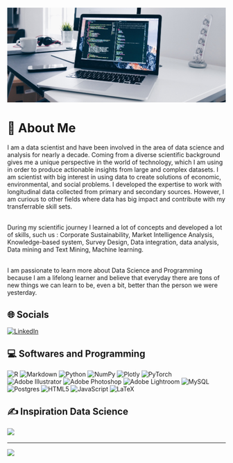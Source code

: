 ![logo](https://github.com/abkb/abkb/blob/main/christopher-gower-m_HRfLhgABo-unsplash.jpg)
# 💫 About Me
I am a data scientist and have been involved in the area of data science and analysis for nearly a decade. Coming from a diverse scientific background gives me a unique perspective in the world of technology, which I am using in order to produce actionable insights from large and complex datasets. I am scientist with big interest in using data to create solutions of economic, environmental, and social problems. I developed the expertise to work with longitudinal data collected from primary and secondary sources. However, I am curious to other fields where data has big impact and contribute with my transferrable skill sets.

<br>During my scientific journey I learned a lot of concepts and developed a lot of skills, such us : Corporate Sustainability, Market Intelligence Analysis, Knowledge-based system, Survey Design, Data integration, data analysis, Data mining and Text Mining, Machine learning.

<br>I am passionate to learn more about Data Science and Programming because I am a lifelong learner and believe that everyday there are tons of new things we can learn to be, even a bit, better than the person we were yesterday. <br>


## 🌐 Socials
[![LinkedIn](https://img.shields.io/badge/LinkedIn-%230077B5.svg?logo=linkedin&logoColor=white)](https://linkedin.com/in/kibria.asmg@gmail.com) 

## 💻 Softwares and Programming
![R](https://img.shields.io/badge/r-%23276DC3.svg?style=for-the-badge&logo=r&logoColor=white) ![Markdown](https://img.shields.io/badge/markdown-%23000000.svg?style=for-the-badge&logo=markdown&logoColor=white) ![Python](https://img.shields.io/badge/python-3670A0?style=for-the-badge&logo=python&logoColor=ffdd54) ![NumPy](https://img.shields.io/badge/numpy-%23013243.svg?style=for-the-badge&logo=numpy&logoColor=white) ![Plotly](https://img.shields.io/badge/Plotly-%233F4F75.svg?style=for-the-badge&logo=plotly&logoColor=white) ![PyTorch](https://img.shields.io/badge/PyTorch-%23EE4C2C.svg?style=for-the-badge&logo=PyTorch&logoColor=white) ![Adobe Illustrator](https://img.shields.io/badge/adobeillustrator-%23FF9A00.svg?style=for-the-badge&logo=adobeillustrator&logoColor=white) ![Adobe Photoshop](https://img.shields.io/badge/adobephotoshop-%2331A8FF.svg?style=for-the-badge&logo=adobephotoshop&logoColor=white) ![Adobe Lightroom](https://img.shields.io/badge/Adobe%20Lightroom-31A8FF.svg?style=for-the-badge&logo=Adobe%20Lightroom&logoColor=white) ![MySQL](https://img.shields.io/badge/mysql-%2300f.svg?style=for-the-badge&logo=mysql&logoColor=white) ![Postgres](https://img.shields.io/badge/postgres-%23316192.svg?style=for-the-badge&logo=postgresql&logoColor=white) ![HTML5](https://img.shields.io/badge/html5-%23E34F26.svg?style=for-the-badge&logo=html5&logoColor=white) ![JavaScript](https://img.shields.io/badge/javascript-%23323330.svg?style=for-the-badge&logo=javascript&logoColor=%23F7DF1E) ![LaTeX](https://img.shields.io/badge/latex-%23008080.svg?style=for-the-badge&logo=latex&logoColor=white) 


## ✍️ Inspiration Data Science
![](https://quotes-github-readme.vercel.app/api?type=horizontal&theme=radical)

---
[![](https://visitcount.itsvg.in/api?id=abkb&icon=0&color=0)](https://visitcount.itsvg.in)

<!-- Proudly created with GPRM ( https://gprm.itsvg.in ) -->
